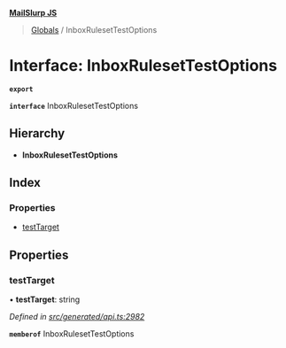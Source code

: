 **[MailSlurp JS](../README.md)**

> [Globals](../README.md) / InboxRulesetTestOptions

# Interface: InboxRulesetTestOptions

**`export`** 

**`interface`** InboxRulesetTestOptions

## Hierarchy

* **InboxRulesetTestOptions**

## Index

### Properties

* [testTarget](inboxrulesettestoptions.md#testtarget)

## Properties

### testTarget

•  **testTarget**: string

*Defined in [src/generated/api.ts:2982](https://github.com/mailslurp/mailslurp-client/blob/c5e5f20/src/generated/api.ts#L2982)*

**`memberof`** InboxRulesetTestOptions
